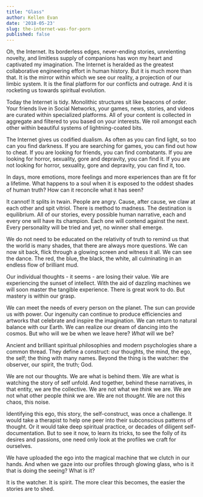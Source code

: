 ```yaml
---
title: "Glass"
author: Kellen Evan
date: '2018-05-23'
slug: the-internet-was-for-porn
published: false
---
```


Oh, the Internet. Its borderless edges, never-ending stories, unrelenting novelty, and limitless supply of companions has won my heart and captivated my imagination. The Internet is heralded as the greatest collaborative engineering effort in human history.  But it is much more than that. It is the mirror within which we see our reality, a projection of our limbic system. It is the final platform for our conflicts and outrage. And it is rocketing us towards spiritual evolution.

Today the Internet is tidy. Monolithic structures sit like beacons of order. Your friends live in Social Networks, your games, news, stories, and videos are curated within specialized platforms. All of your content is collected in aggregate and filtered to you based on your interests. We roil amongst each other within beautiful systems of lightning-coated bits.

The Internet gives us codified dualism. As often as you can find light, so too can you find darkness. If you are searching for games, you can find out how to cheat. If you are looking for friends, you can find combatants. If you are looking for horror, sexuality, gore and depravity, you can find it. If you are not looking for horror, sexuality, gore and depravity, you can find it, too.

In days, more emotions, more feelings and more experiences than are fit for a lifetime. What happens to a soul when it is exposed to the oddest shades of human truth? How can it reconcile what it has seen?

It cannot! It splits in twain. People are angry. Cause, after cause, we claw at each other and spit vitriol. There is method to madness. The destination is equilibrium. All of our stories, every possible human narrative, each and every one will have its champion. Each one will contend against the next. Every personality will be tried and yet, no winner shall emerge.

We do not need to be educated on the relativity of truth to remind us that the world is many shades, that there are always more questions. We can now sit back, flick through a glowing screen and witness it all. We can see the dance. The red, the blue, the black, the white, all culminating in an endless flow of brilliant mud.

Our individual thoughts - it seems - are losing their value. We are experiencing the sunset of intellect. With the aid of dazzling machines we will soon master the tangible experience. There is great work to do. But mastery is within our grasp.

We can meet the needs of every person on the planet. The sun can provide us with power. Our ingenuity can continue to produce efficiencies and artworks that celebrate and inspire the imagination. We can return to natural balance with our Earth. We can realize our dream of dancing into the cosmos. But who will we be when we leave here? _What_ will we be?

Ancient and brilliant spiritual philosophies and modern psychologies share a common thread. They define a construct: our thoughts, the mind, the ego, the self; the thing with many names. Beyond the thing is the watcher: the observer, our spirit, the truth; God.

We are not our thoughts. We are what is behind them. We are what is watching the story of self unfold. And together, behind these narratives, in that entity, we are the collective. We are not what we _think_ we are. We are not what other people _think_ we are. We are not _thought_. We are not this chaos, this noise.

Identifying this ego, this story, the self-construct, was once a challenge. It would take a therapist to help one peer into their subconscious patterns of thought. Or it would take deep spiritual practice, or decades of diligent self-documentation. But to see it now, to learn its tricks, to see the folly of its desires and passions, one need only look at the profiles we craft for ourselves.

We have uploaded the ego into the magical machine that we clutch in our hands. And when we gaze into our profiles through glowing glass, who is it that is doing the seeing? What is it?

It is the watcher. It is spirit. The more clear this becomes, the easier the stories are to shed.

